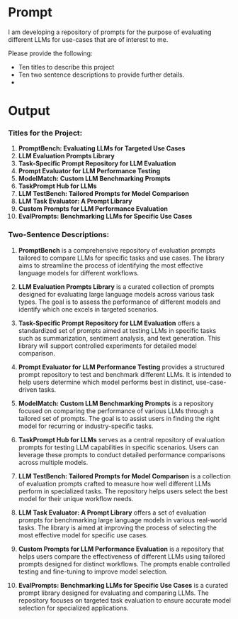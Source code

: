 # Prompt

I am developing a repository of prompts for the purpose of evaluating different LLMs for use-cases that are of interest to me. 

Please provide the following:

- Ten titles to describe this project
- Ten two sentence descriptions to provide further details.
- 
# Output

### Titles for the Project:
1. **PromptBench: Evaluating LLMs for Targeted Use Cases**
2. **LLM Evaluation Prompts Library**
3. **Task-Specific Prompt Repository for LLM Evaluation**
4. **Prompt Evaluator for LLM Performance Testing**
5. **ModelMatch: Custom LLM Benchmarking Prompts**
6. **TaskPrompt Hub for LLMs**
7. **LLM TestBench: Tailored Prompts for Model Comparison**
8. **LLM Task Evaluator: A Prompt Library**
9. **Custom Prompts for LLM Performance Evaluation**
10. **EvalPrompts: Benchmarking LLMs for Specific Use Cases**

### Two-Sentence Descriptions:
1. **PromptBench** is a comprehensive repository of evaluation prompts tailored to compare LLMs for specific tasks and use cases. The library aims to streamline the process of identifying the most effective language models for different workflows.
   
2. **LLM Evaluation Prompts Library** is a curated collection of prompts designed for evaluating large language models across various task types. The goal is to assess the performance of different models and identify which one excels in targeted scenarios.

3. **Task-Specific Prompt Repository for LLM Evaluation** offers a standardized set of prompts aimed at testing LLMs in specific tasks such as summarization, sentiment analysis, and text generation. This library will support controlled experiments for detailed model comparison.

4. **Prompt Evaluator for LLM Performance Testing** provides a structured prompt repository to test and benchmark different LLMs. It is intended to help users determine which model performs best in distinct, use-case-driven tasks.

5. **ModelMatch: Custom LLM Benchmarking Prompts** is a repository focused on comparing the performance of various LLMs through a tailored set of prompts. The goal is to assist users in finding the right model for recurring or industry-specific tasks.

6. **TaskPrompt Hub for LLMs** serves as a central repository of evaluation prompts for testing LLM capabilities in specific scenarios. Users can leverage these prompts to conduct detailed performance comparisons across multiple models.

7. **LLM TestBench: Tailored Prompts for Model Comparison** is a collection of evaluation prompts crafted to measure how well different LLMs perform in specialized tasks. The repository helps users select the best model for their unique workflow needs.

8. **LLM Task Evaluator: A Prompt Library** offers a set of evaluation prompts for benchmarking large language models in various real-world tasks. The library is aimed at improving the process of selecting the most effective model for specific use cases.

9. **Custom Prompts for LLM Performance Evaluation** is a repository that helps users compare the effectiveness of different LLMs using tailored prompts designed for distinct workflows. The prompts enable controlled testing and fine-tuning to improve model selection.

10. **EvalPrompts: Benchmarking LLMs for Specific Use Cases** is a curated prompt library designed for evaluating and comparing LLMs. The repository focuses on targeted task evaluation to ensure accurate model selection for specialized applications.